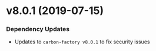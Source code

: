 # v8.0.1 (2019-07-15)
### Dependency Updates
* Updates to `carbon-factory v8.0.1` to fix security issues



